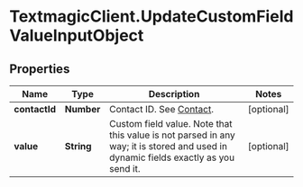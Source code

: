 # TextmagicClient.UpdateCustomFieldValueInputObject

## Properties
Name | Type | Description | Notes
------------ | ------------- | ------------- | -------------
**contactId** | **Number** | Contact ID. See [Contact](https://docs.textmagic.com/#tag/Contacts).  | [optional] 
**value** | **String** | Custom field value. Note that this value is not parsed in any way; it is stored and used in dynamic fields exactly as you send it. | [optional] 


